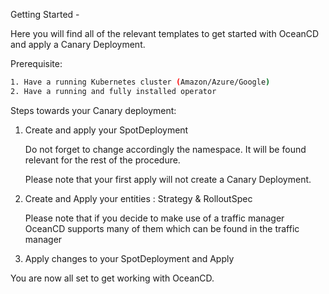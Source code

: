 Getting Started - 

Here you will find all of the relevant templates to get started with OceanCD and apply a Canary Deployment. 

Prerequisite: 
```sh
1. Have a running Kubernetes cluster (Amazon/Azure/Google)
2. Have a running and fully installed operator
```

Steps towards your Canary deployment:

1. Create and apply your SpotDeployment
   
    Do not forget to change accordingly the namespace. It will be found relevant for the rest of the procedure. 
    
    Please note that your first apply will not create a Canary Deployment. 
   

2. Create and Apply your entities : Strategy & RolloutSpec

    Please note that if you decide to make use of a traffic manager OceanCD supports many of them which can be found in the traffic manager
   
3. Apply changes to your SpotDeployment and Apply


You are now all set to get working with OceanCD. 
   